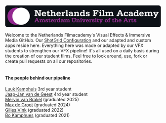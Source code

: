 ![NFA Logo English](https://github.com/nfa-vfxim/.github/blob/main/profile/Logo-Github.png?raw=true)


Welcome to the Netherlands Filmacademy's Visual Effects & Immersive Media GitHub. Our [ShotGrid Configuration](https://github.com/nfa-vfxim/nfa-shotgun-configuration) and our adapted and custom apps reside here. Everything here was made or adapted by our VFX students to strengthen our VFX pipeline! It's all used on a daily basis during the creation of our student films. Feel free to look around, use, fork or create pull requests on all our repositories. 
<br>
<br>

#### The people behind our pipeline
[Luuk Kamphuis](https://github.com/luukkamphuisnfa) 3rd year student <br>
[Jaap-Jan van de Geest](https://github.com/jaapjanvdg) 4rd year student <br>
[Mervin van Brakel](https://github.com/breaktools) (graduated 2025) <br>
[Max de Groot](https://github.com/maximumfx) (graduated 2024) <br>
[Gilles Vink](https://github.com/gillesvink) (graduated 2022) <br>
[Bo Kamphues](https://github.com/bkamphues) (graduated 2021) <br>
